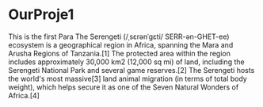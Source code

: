 # OurProje1
This is the first Para
The Serengeti (/ˌsɛrənˈɡɛti/ SERR-ən-GHET-ee) ecosystem is a geographical region in Africa, spanning the Mara and Arusha Regions of Tanzania.[1] The protected area within the region includes approximately 30,000 km2 (12,000 sq mi) of land, including the Serengeti National Park and several game reserves.[2] The Serengeti hosts the world's most massive[3] land animal migration (in terms of total body weight), which helps secure it as one of the Seven Natural Wonders of Africa.[4]